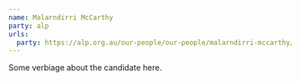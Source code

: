 ```yaml
---
name: Malarndirri McCarthy
party: alp
urls:
  party: https://alp.org.au/our-people/our-people/malarndirri-mccarthy/
---
```

Some verbiage about the candidate here.
